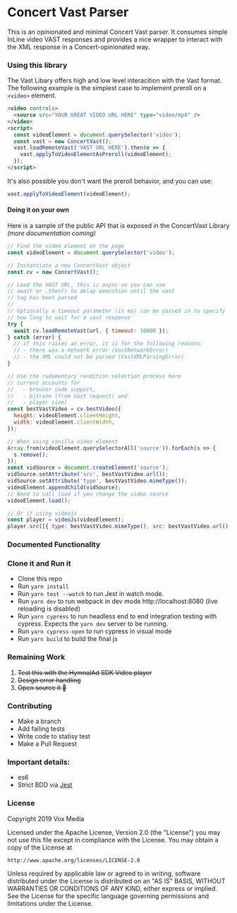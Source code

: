 # Concert Vast Parser

This is an opinionated and minimal Concert Vast parser. It consumes simple InLine video VAST responses and provides a nice wrapper to interact with the XML response in a Concert-opinionated way.

### Using this library

The Vast Libary offers high and low level interacition with the Vast format. The following example is the simplest case to implement preroll on a `<video>` element.

```html
<video controls>
  <source src="YOUR GREAT VIDEO URL HERE" type="video/mp4" />
</video>
<script>
  const videoElement = document.querySelector('video');
  const vast = new ConcertVast();
  vast.loadRemoteVast('VAST URL HERE').then(e => {
    vast.applyToVideoElementAsPreroll(videoElement);
  });
</script>
```

It's also possible you don't want the preroll behavior, and you can use:

```js
vast.applyToVideoElement(videoElement);
```

#### Doing it on your own

Here is a sample of the public API that is exposed in the ConcertVast Library _(more documentation coming)_

```js
// Find the video element on the page
const videoElement = document.querySelector('video');

// Instantiate a new ConcertVast object
const cv = new ConcertVast();

// Load the VAST URL, this is async so you can use
// await or .then() to delay execution until the vast
// tag has been parsed
//
// Optionally a timeout parameter (in ms) can be passed in to specify
// how long to wait for a vast response
try {
  await cv.loadRemoteVast(url, { timeout: 10000 });
} catch (error) {
  // if this raises an error, it is for the following reasons:
  // - there was a network error (VastNetworkError)
  // - the XML could not be parsed (VastXMLParsingError)
}

// Use the rudamentary rendition selection process here
// current accounts for
//   - browser code support,
//   - bitrate (from Vast request) and
//   - player size)
const bestVastVideo = cv.bestVideo({
  height: videoElement.clientHeight,
  width: videoElement.clientWidth,
});

// When using vanilla video element
Array.from(videoElement.querySelectorAll('source')).forEach(s => {
  s.remove();
});
const vidSource = document.createElement('source');
vidSource.setAttribute('src', bestVastVideo.url());
vidSource.setAttribute('type', bestVastVideo.mimeType());
videoElement.appendChild(vidSource);
// Need to call load if you change the video source
videoElement.load();

// Or if using videojs
const player = videoJs(videoElement);
player.src([{ type: bestVastVideo.mimeType(), src: bestVastVideo.url() }]);
```

### Documented Functionality

### Clone it and Run it

- Clone this repo
- Run `yarn install`
- Run `yarn test --watch` to run Jest in watch mode.
- Run `yarn dev` to run webpack in dev mode http://localhost:8080 (live reloading is disabled)
- Run `yarn cypress` to run headless end to end integration testing with cypress. Expects the `yarn dev` server to be running.
- Run `yarn cypress-open` to run cypress in visual mode
- Run `yarn build` to build the final js

### Remaining Work

1. ~~Test this with the HymnalAd SDK Video player~~
1. ~~Design error handling~~
1. ~~Open source it 🙏~~

### Contributing

- Make a branch
- Add failing tests
- Write code to statisy test
- Make a Pull Request

### Important details:

- es6
- Strict BDD via [Jest](https://jestjs.io/)

### License

Copyright 2019 Vox Media

Licensed under the Apache License, Version 2.0 (the "License")
you may not use this file except in compliance with the License.
You may obtain a copy of the License at

    http://www.apache.org/licenses/LICENSE-2.0

Unless required by applicable law or agreed to in writing, software
distributed under the License is distributed on an "AS IS" BASIS,
WITHOUT WARRANTIES OR CONDITIONS OF ANY KIND, either express or implied.
See the License for the specific language governing permissions and
limitations under the License.
